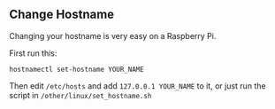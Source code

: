 ## Change Hostname

Changing your hostname is very easy on a Raspberry Pi.

First run this:
```shell
hostnamectl set-hostname YOUR_NAME
```
Then edit `/etc/hosts` and add `127.0.0.1 YOUR_NAME` to it,
or just run the script in `/other/linux/set_hostname.sh`

